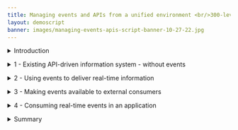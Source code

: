 ```yaml
---
title: Managing events and APIs from a unified environment <br/>300-level live demo
layout: demoscript
banner: images/managing-events-apis-script-banner-10-27-22.jpg
---
```



<span id="top"></span>

<details markdown="1">

<summary>Introduction</summary>

It is becoming increasingly common to need to expose data both synchronously, using APIs, and asynchronously, using events. This enables us to cater to the unique needs and characteristics of the different consumers of the data.

Some consumers need direct access to retrieve or change the data and will therefore prefer APIs. Others may not want to be directly tied to the availability and performance limitations of the backend system, and are only interested in being asynchronously notified of changes, which is therefore a good use case for events. Even a single consumer may need to retrieve data in different styles for different scenarios. As a data provider, however, you shouldn’t need two separate systems to achieve this. In this demo we’ll look at how events can be shared and governed in the same way as APIs.

The scenario focuses on an airline’s flight information system. It provides the flight data for applications such as airport ‘Flight Boards’, showing departures and arrival times. The data is also made available to other applications via APIs that are catalogued in IBM API Connect.

There are a number of businesses around the airport, such as those providing food for onboard catering services, flight maintenance, and teams such as the ground crew that are directly affected by flight delays. They would benefit from being notified as soon as those delays occur, and would be better suited to an event-based interaction pattern, than to that of an API. 

We will show how IBM's solution enables application developers to discover and use API or event-based interaction patterns depending on the needs of their solution. Specifically, we will look at how Apache Kafka event topics and APIs can be surfaced alongside one another in API Connect, and governed in exactly the same way. 

Let’s get started!

(Demo intro slides <a href="https://ibm.box.com/s/9bzas80jz80s3xechdl642ag80f4qjuz" target="_blank" rel="noreferrer">here</a>)

(Printer-ready PDF of demo script <a href="https://ibm.box.com/s/6siayii6qbus0v8m5pi293ntgphzbwh7" target="_blank" rel="noreferrer">here</a>)

<br/>

</details>

<span id="existingAPI"></span>

<details markdown="1">

<summary>1 - Existing API-driven information system - without events</summary>

<br/>

| **1.1** | **Explore the Flight Information Manager UI** |
| :--- | :--- |
| **Narration** | Let’s first take a look at the flight information system itself so we understand the data we’re dealing with. The user interface for the flight information system is known as the Flight Information Manager. It shows us the current flights, and also provides us with a mechanism to add a delay to the anticipated departure time of a flight. |
| **Action** &nbsp; 1.1.1 | Show the FlightBoard Manager UI. <br/><img src="images/300-eem-demo-1-1-1.png" width="500" /> |
| **Narration** | The Flight Information Manager uses a REST API available on the Flight Information Data Store. This API is only directly available to the Flight Information Manager user interface since it has the ability to perform sensitive functions, such as displaying the delayed arrival time of a flight. |

| **1.2** | **Explore the existing REST API** |
| :--- | :--- |
| **Narration** | There are other systems, such as the FlightBoards around the airport that also need access to flight data but do not need access to the whole API. For example, the FlightBoard should not have access to the API function to 'delay' a flight. An API management capability (IBM API Connect) is used to expose selected data and functions from the API in a Developer Portal. The developers of other applications can browse the various APIs available at the airport, and self-subscribe to use them in their applications. This means that their usage of the API can be tracked, controlled (e.g. rate limited) and indeed revoked. Let's take a quick look at the exposed REST API for flight information. |
| **Action** &nbsp; 1.2.1 | Go to the API management Portal and show the exposed REST API for flight information, noting that there is only a GET operation. |
| **Action** &nbsp; 1.2.2 | Show the IBM API Connect **Developer Portal** tab in the browser. <br/><img src="images/300-eem-demo-1-2-2.png" width="800" /> |
| **Action** &nbsp; 1.2.3 | Click **API Products**. <br/><img src="images/300-eem-demo-1-2-3.png" width="800" /> |
| **Action** &nbsp; 1.2.4 | Click **Flight API**. <br/><img src="images/300-eem-demo-1-2-4.png" width="800" /> |
| **Action** &nbsp; 1.2.5 | Click **Flight API 1.0.0**. <br/><img src="images/300-eem-demo-1-2-5.png" width="800" /> |
| **Action** &nbsp; 1.2.6 | Click the **GET /flights** operation. <br/><img src="images/300-eem-demo-1-2-6.png" width="800" /> |
| **Narration** | Note that we’ve been able to explore this API right down to what operations are available, and even example data that would be returned. However, we cannot make calls on this API because we have not yet requested access to it. API Connect ensures only known consumers of the API can use it. |

| **1.3** | **Display the FlightBoard** |
| :--- | :--- |
| **Narration** | The FlightBoard is one of the consumers of this flight information API. It retrieves the data every five minutes to get the latest flight information. |
| **Action** &nbsp; 1.3.1 | Bring up the FlightBoard UI. <br/><img src="images/300-eem-demo-1-3-1.png" width="500" /> |

| **1.4** | **Explore the update rate of the FlightBoard** |
| :--- | :--- |
| **Narration** | Note that if we delay a flight using the Flight Information Manager, although it shows the new time immediately in that user interface, the FlightBoard only picks up the change when it next polls the API, several minutes later. |
| **Action** &nbsp; 1.4.1 | Show both FlightBoard (ie, the display in the airport, shown on the left) and the Flight Information Manager (ie, the master flight information record, shown on the right) on screen at the same time. Both screens are showing the same information for now.<br/><img src="images/300-eem-demo-1-4-1.png" width="800" /> |
| **Action** &nbsp; 1.4.2 | On the Flight Information Manager, click on one of the **Delay this flight** (1) buttons, enter **60** (2) for the minutes to be delayed, and click **OK** (3).<br/><img src="images/300-eem-demo-1-4-2.png" width="800" /> |
| **Action** &nbsp; 1.4.3 | Show that the flight departure time has been updated on the Flight Information Manager only (you may need to refresh the browser).<br/><img src="images/300-eem-demo-1-4-3.png" width="800" /> |
| **Action** &nbsp; 1.4.4 | Remember that the board updates every five minutes. If required, wait to show that FlightBoard is updated. |
| **Narration** | Clearly, we could reduce the poll interval to something that might be more responsive, but as we reduce this interval, we are increasing the load on the Flight Information Data Store. Note that there could be many other systems also requiring this information in a timely fashion (eg., taxi companies, ground crew systems, airlines). If they were all to poll with short time intervals, the Flight Information Data Store would quickly become overwhelmed. The Flight Information Data Store could of course implement performance measures such as caching, but it would end up having to cater to constantly increasing demands of consumers, in terms of both performance, and availability. <inline-notification text="This is a good time to discuss how common this situation is across scenarios in other industries. APIs are a commonly used way to provide data, but do not make it easy to receive data changes in a timely way. Examples might include fraudulent payment attempts, exceptional stock price movements, fire or other hazard alerts, refrigerator temperature thresholds etc. "></inline-notification> |

<br/>

**[Go to top](#place1)**

</details>

<span id="Events"></span>

<details markdown="1">

<summary>2 - Using events to deliver real-time information</summary>

<br/>

| **2.1** | **Introduce events, Kafka, and IBM Event Streams** |
| :--- | :--- |
| **Narration** | Modern applications are turning to Apache Kafka to distribute information using a publish/subscribe pattern. In Kafka’s terminology, a topic is a stream of events related to the same subject. Events are published to specific Kafka topics, then consumers decide (via subscription) which topics they would like to receive events from. Publish/subscribe capabilities are certainly not new and messaging products have provided this pattern for decades. However, Apache Kafka has risen to popularity due to its ability to retain an event history, making it well suited to certain application patterns. IBM Cloud Pak for Integration provides both messaging (IBM MQ) and also a production strength implementation of Apache Kafka (IBM Event Streams). IBM Event Streams provides a Kubernetes operator that enables rapid deployment of Apache Kafka clusters, including a graphical user interface that simplifies familiarization. |
| **Action** &nbsp; 2.1.1 | Show the **IBM Event Streams** tab in the browser. <br/><img src="images/300-eem-demo-2-1-1.png" width="800" /> |

| **2.2** | **View events on Kafka topic** |
| :--- | :--- |
| **Narration** | For the simplicity of the demo, we've already configured our flight information system to publish events to a Kafka topic when we delay a flight.  |
| **Action** &nbsp; 2.2.1 | Click **Topics** (1) and then select **flight-delays** (2).<br/><img src="images/300-eem-demo-2-2-1.png" width="800" /> |
| **Action** &nbsp; 2.2.2 | The events already emitted will be displayed. Select the top event (1) and show this corresponds to the flight you previously delayed (2). <br/><img src="images/300-eem-demo-2-2-2.png" width="800" /> |
| **Action** &nbsp; 2.2.3 | Show that as you delay additional flights these display in the event stream. |
| **Narration** | Note that the events for each delay we create are present in the event history, and there is a very clear representation of their sequential order based on the 'Offset' value. These will remain here, regardless of whether subscribers read them or not, and this is one of the key differences between Apache Kafka and messaging capabilities such as IBM MQ. Events can only be removed administratively, either by archiving those older than a certain time period, or a more sophisticated mechanism known as 'log compaction' which is useful when at least one event for each data record must be preserved. |

| **2.3** | **Connect an application to the Kafka cluster** |
| :--- | :--- |
| **Narration** | Applications consuming events from a Kafka cluster need to know the location of the bootstrap Kafka broker for initiation of their connection. You will notice that that IBM Event Streams only provides 'internal' connections. That means you can only connect from within the OpenShift cluster. This connection can be used, for example, by the flight information system to publish events. |
| **Action** &nbsp; 2.3.1 | Click **Connect to this topic**.<br/><img src="images/300-eem-demo-2-3-1.png" width="800" /> |
| **Action** &nbsp; 2.3.2 | Click **Internal (1)** (1), then save the **endpoint information** (2) as the Kafka listener URL. We will use this later when configuring IBM Event Endpoint Manager. Note that we do not need to download any certificates because the demo Kafka cluster has security switched off for simplicity. <br/><img src="images/300-eem-demo-2-3-2.png" width="800" /> |
| **Narration** | The consumers ​of flight delay events (​such as the FlightBoard) will be external to the OpenShift cluster. We ​could do basic external exposure by configuring an 'external' listener ​in the screens we've just explored, but this provides only limited control when we are exposing Kafka to consumers beyond our immediate sphere. We are going to look at a much more powerful way of exposing a topic, using IBM Event Endpoint Manager. Since this is in the same OpenShift cluster as this Kafka cluster, the internal listener will be sufficient as IBM Event Endpoint Manager will do the external exposure for us, then route to the internal connection. |

<br/>

**[Go to top](#place1)**

</details>

<span id="makingAvailable"></span>

<details markdown="1">

<summary>3 - Making events available to external consumers</summary>

<br/>

| **3.1** | **Manage the Async API** |
| :--- | :--- |
| **Narration** | IBM Event Endpoint Manager performs exactly the same role for asynchronous interfaces as IBM API Connect does for synchronous APIs. It allows us, for example, to make a selection of Kafka topics available in a catalogue and display them in a portal such that a developer can easily discover and subscribe to use them. It then protects the actual Kafka cluster by controlling access to it via a gateway. Let’s add our Kafka topic to the IBM Event Endpoint Manager catalogue.  |
| **Action**  3.1.1 | Open the Cloud Pak for Integration Platform Navigator tab and click on the **menu**, expand the **Design** section, and select **APIs** (1). <br/><img src="images/300-eem-demo-3-1-1.png" width="800" /> <br/> |
| **Action**  3.1.2 | Click the **ademo** entry. <br/><img src="images/300-eem-demo-3-1-1-1.png" width="800" /> <br/> |
| **Action**  3.1.3 | In the **API Connect** page, if a login screen is presented, select **Cloud Pak User Registry**. <br/><img src="images/prep-image212.png" width="800" /> <br/> |
| **Action** &nbsp; 3.1.4 | Click **Develop APIs and products**.<br/><img src="images/300-eem-demo-3-1-2.png" width="800" /> |
| **Action** &nbsp; 3.1.5 | Select **Add** in the top right, and select **API**. <br/><img src="images/300-eem-demo-3-1-3.png" width="800" /> |
| **Action** &nbsp; 3.1.6 | Select **AsyncAPI** (1) and click **Next** (2).<br/><img src="images/300-eem-demo-3-1-4.png" width="800" /> |
| **Action** &nbsp; 3.1.7 | Upload the **Flight delay access.yaml** file downloaded in the preparation steps and click **Next**.<br/><img src="images/300-eem-demo-3-1-5.png" width="800" /> |
| **Narration** | The next page is where you can enter a vast array of optional detail about the API, that will ultimately be published to the catalog. However, we do not need to add any further details at this stage. |
| **Action** &nbsp; 3.1.8 | Click **Next**  |
| **Narration** | We will choose to publish the topic straight away, which will automatically create a Product and publish that within the Sandbox catalog. By default it will secure the topic in the same way we would a synchronous API, using an API Key and Secret. This enables us to hide what might be a more complex security model used on your Kafka cluster (such as mTLS). Note that AsyncAPIs exposed by the event gateway are always protected with TLS communication, even if the underlying Kafka broker is not, as is the case in this demo. |
| **Action** &nbsp; 3.1.9 | Click **Edit API**.<br/><img src="images/300-eem-demo-3-1-7.png" width="800" /> |
| **Action** &nbsp; 3.1.10 | Check the **Inactive** box which will change to Active.<br/><img src="images/300-eem-demo-3-1-8.png" width="800" /> |
| **Narration** | Managing granular access to topics would normally require a Kafka administrator to create and maintain multiple access control lists (ACLs). IBM Event Endpoint Manager enables consumers to self-administer their own access to topics. The Kafka administrator need only set up access between the Kafka cluster and the event gateway. From that point onward, the person deciding which topics the consumers can subscribe to no longer needs to be a Kafka specialist. |

<br/>

**[Go to top](#place1)**

</details>

<span id="realTimeApp"></span>

<details markdown="1">

<summary>4 - Consuming real-time events in an application</summary>

<br/>

| **4.1** | **Discover the AsyncAPI from an app developer’s perspective** |
| :--- | :--- |
| **Narration** | Let’s get back to our airport scenario. There are a number of businesses around the airport that are affected by flight delays and would benefit from being notified as soon as they occur. In other words, they would be better suited to the event-based interaction pattern, than to that of an API. Examples would include teams providing food for onboard catering services, flight maintenance crews, and ground crew. <br/> <br/>In this section we will consider an application used by such teams that notifies users when a flight has been delayed. The developers of that application will use API Connect's developer portal to discover the 'flight-delays' event topic and incorporate it into their solution. |
| **Action** &nbsp; 4.1.1 | Go to the API Connect Developer Portal tab and click on **API Products**. Note that if you are already on the API Products page, you may need to refresh the browser page as you just added a new AsyncAPI product. <br/><img src="images/300-eem-demo-4-1-1.png" width="800" /> |
| **Action** &nbsp; 4.1.2 | Explain the two entries, as highlighted in the narration above. <br/><img src="images/300-eem-demo-4-1-2.png" width="800" /> |
| **Narration** | Note that APIs are gathered together into 'Products'. You could gather multiple topics under one Product, and they could even originate from different Kafka clusters. Access is then defined at the Product level, so you can easily subscribe to a whole suite of events or APIs in one go. Simple products are automatically created for development purposes and that’s what we will use in this demonstration. |
| **Action** &nbsp; 4.1.3 | Click **flight-delays auto product** (the automatically-generated product we created earlier).<br/><img src="images/300-eem-demo-4-1-3.png" width="800" /> |
| **Action** &nbsp; 4.1.4 | Click **flight-delays**.<br/><img src="images/300-eem-demo-4-1-4.png" width="800" /> |
| **Narration** | This next page will show documentation we provided when we added this API to the catalogue. From this page you will find the values needed for connectivity. Note that the bootstrap server is that of the event gateway, not that of the original Kafka cluster. You will also find some example code samples to simplify application development. |
| **Action** &nbsp; 4.1.5 | Explain the screen, as highlighted in the narration above.<br/><img src="images/300-eem-demo-4-1-5.png" width="800" /> |

| **4.2** | **Subscribe to the AsyncAPI** |
| :--- | :--- |
| **Narration** | From the detail we’ve found so far on the API, it looks ideal for providing the notifications for our application, so we decide to collate the connection details and subscribe to the AsyncAPI. Just to reinforce what’s happening here – these are the connection details to the event gateway provided by IBM Event Endpoint Management, not to the actual underlying Kafka cluster. However, the event gateway 'looks' just like a Kafka cluster to the consuming application. |
| **Action** &nbsp; 4.2.1 | Click the arrow next to flight delays in the overview on the left, then select **Subscribe (operation)**. <br/><img src="images/300-eem-demo-4-2-1.png" width="800" /> |
| **Action** &nbsp; 4.2.2 | Scroll down on the right hand side to the **Properties** section (1) and save the **client.id** and **bootstrap.servers** (2). <br/><img src="images/300-eem-demo-4-2-2.png" width="800" /> |
| **Action** &nbsp; 4.2.3 | Click **Get access** in the top left. If for any reason you are not logged into the Portal, this is the point at which you will be forced to log in. <br/><img src="images/300-eem-demo-4-2-3.png" width="800" /> |
| **Narration** | Products are made available to subscribers through 'Plans'. This gives us the opportunity to have different policies depending on the plan that is chosen. If APIs are monetized APIs, each plan might have a different cost, or some plans might be only available to selected user groups. |
| **Action** &nbsp; 4.2.4 | Select the **Default** pricing plan to continue. <br/><img src="images/300-eem-demo-4-2-4.png" width="800" /> |
| **Narration** | As a developer, you may be writing several applications, each using different APIs. From a security perspective you might not want all applications you work with to have access to all of the APIs that you have subscribed to. For this reason, you can create an 'Application' within IBM Event Endpoint Manager for each of your applications, and individually subscribe them only to the Plans on the Products they need. Each application will get its own unique Key and Secret such that it can be identified when attempting to access the APIs.<br/><br/>Let’s assume we are a developer working on the application used by the ground crew, and we would like to improve it to show alerts when flights are delayed. You will need to create an ‘Application’ in the portal to represent the ground crew’s application. This will create an identity (a set of credentials) that the ground crew’s application will use to access the event topic. |
| **Action** &nbsp; 4.2.5 | Click **Create Application** on the right.<br/><img src="images/300-eem-demo-4-2-5.png" width="800" /> |
| **Action** &nbsp; 4.2.6 | Name the application **Ground Crew App** (1) and click **Save** (2). <br/><img src="images/300-eem-demo-4-2-6.png" width="800" /> |
| **Action** &nbsp; 4.2.7 | You will now see a dialog showing the **Key** and **Secret** for this application to access the API. <inline-notification text="It is very important that you save these, as they cannot be retrieved later. "></inline-notification><img src="images/300-eem-demo-4-2-7.png" width="800" /> |
| **Action** &nbsp; 4.2.8 | Close this dialog then select your newly created application on the left. <br/><img src="images/300-eem-demo-4-2-8.png" width="800" /> |
| **Action** &nbsp; 4.2.9 | Review the details then click **Next**. Your subscription will be complete. <br/><img src="images/300-eem-demo-4-2-9.png" width="800" /> |

| **4.3** | **Consume the events** |
| :--- | :--- |
| **Narration** | We now have all the credentials we need for our application to subscribe to the Kafka topic via IBM Event Endpoint Manager’s gateway. All we need now is an application to consume the events. We’re not going to create an actual application. We’re just going to give you an example, built using the sample code from the Portal, that picks up the events from the topic. <br/><br/>Recall that the IBM Event Endpoint Manager gateway always enforces TLS encryption on external requests, so our consumer will need to have a copy of the gateway’s public TLS certificate. We will download this certificate and store it somewhere that the consuming application can retrieve at runtime. |
| **Action** &nbsp; 4.3.1 | Install the server certificate from the event gateway endpoint ready for the client application. There is a script to do this:<br/><br/><code>./install-certificate.sh</code><br/><img src="images/300-eem-demo-4-3-1.png" width="500" /> |
| **Narration** | The example in our demo is simply a java consumer that simulates the way the application would receive Kafka events, such that we can see them arriving in real time. |
| **Action** &nbsp; 4.3.2 | The script that runs the consumer code itself is called ./setup-client-app.sh and is one of the files you downloaded in the beginning. This takes five arguments: <br/><br/> 1) **Target Namespace:** this is normally cp4i <br/><br/>2) **Kafka Client Id:** this is retrieved from the Developer Portal in the properties section<br/><img src="images/300-eem-demo-4-3-2-clientid.png" width="800" /> <br/>3) **Gateway Username:** this is the API **Key** that you copied in this step.<br/><img src="images/300-eem-demo-4-3-2-apikey.png" width="800" /> <br/>4) **Gateway Password:** this is the API **Secret** also shown in the screenshot above.<br/><img src="images/300-eem-demo-4-3-2-apisecret.png" width="800" /><br/>5) **Flight Number:** this is the flight number you want to monitor. This needs to be within quotes, e.g. "EZY 6005" |
| **Action** &nbsp; 4.3.3 | Run the following command, replacing each of the parameters:<br/><br/>**./setup-client-app.sh &lt;TargetNamespace&gt; &lt;KafkaClientId&gt; &lt;GatewayUsername&gt; &lt;GatewayPassword&gt; &lt;FlightNumber&gt;**<br/><br/>Here is an example. Remember, this needs to be customized with your own values for each of the parameters:<br/><br/>**./setup-client-app.sh cp4i 64a66394-84dd-4b8b-b78c-202e24125632 8515b170f10b6937c4ba89f1c6eaf325 746f7e1f89415723d00366acd0574410 “EZY 6005”** <br/><br/>This will automatically build a container and run it on Red Hat OpenShift. <br/><inline-notification text="Pick any flight in the FlightBoard Manager UI. When entering the flight number, be sure to type the quotation marks directly in your Terminal window. Copying and pasting from another text editor may result in no delays being reported."></inline-notification> |
| **Action** &nbsp; 4.3.4 | In the Flight Information Manager, click the button to delay the flight you entered in the previous step. Enter **180** minutes (1), then click **OK** (2). <br/><img src="images/300-eem-demo-4-3-4.png" width="500" /> <br/> |
| **Action** &nbsp; 4.3.5 | Now return to the terminal window where the script was run, and you will see a message. <br/><br/>"Alert: Flight EZY 6005 has been delayed by 180 minutes" <br/><img src="images/300-eem-demo-4-3-5.png" width="500" /><br/> |
| **Narration** | We see the following message, which of course in real life would appear on the application used by the catering staff or ground crew. <br/><br/>"Alert: Flight EZY 6005 has been delayed by 180 minutes"<br/><br/>Notice that it takes a while before the FlightBoard shows the delay, since it is still using API polling to get flight information. |
| **Action** &nbsp; 4.3.6 | Show the flight board message. <br/><img src="images/300-eem-demo-4-3-5b.png" width="800" /><br/> |

<br/>

**[Go to top](#place1)**

<br/>


</details>

<span id="Summary"></span>

<details markdown="1">

<summary>Summary</summary>

In this demo we showed how IBM API Connect enables application developers to discover and use API or event-based interaction patterns depending on the needs of their solution. Specifically, we looked at how Apache Kafka event topics and APIs could be surfaced alongside one another in the same catalogue, and governed in exactly the same way.

We explored a use case that was better served by listening to Kafka events than by polling synchronous APIs. Furthermore, the event-based solution would reduce the load on the backend system, as the Kafka event stream removes the need to poll the API for flight delay information. 

A key focus of the demo was to show how events could be shared, and governed in the same way as APIs, extending API management into “event endpoint management”. The topics were discoverable in a catalogue from which the consumer could self-subscribe to receive the events. The event topic was then securely exposed using IBM's unique event gateway that transparently routes the Kafka protocol to the underlying Kafka brokers.

Thank you for attending today’s presentation.

**[Go to top](#place1)**
<br/>

</details>